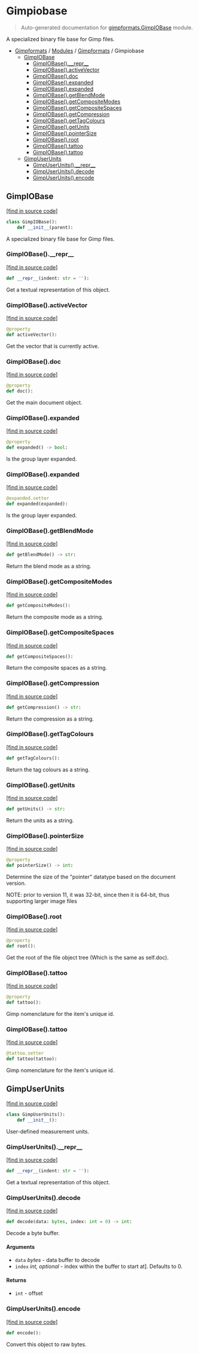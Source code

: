 # Gimpiobase

> Auto-generated documentation for [gimpformats.GimpIOBase](../../../gimpformats/GimpIOBase.py) module.

A specialized binary file base for Gimp files.

- [Gimpformats](../README.md#gimpformats-index) / [Modules](../MODULES.md#gimpformats-modules) / [Gimpformats](index.md#gimpformats) / Gimpiobase
    - [GimpIOBase](#gimpiobase)
        - [GimpIOBase().\_\_repr\_\_](#gimpiobase__repr__)
        - [GimpIOBase().activeVector](#gimpiobaseactivevector)
        - [GimpIOBase().doc](#gimpiobasedoc)
        - [GimpIOBase().expanded](#gimpiobaseexpanded)
        - [GimpIOBase().expanded](#gimpiobaseexpanded)
        - [GimpIOBase().getBlendMode](#gimpiobasegetblendmode)
        - [GimpIOBase().getCompositeModes](#gimpiobasegetcompositemodes)
        - [GimpIOBase().getCompositeSpaces](#gimpiobasegetcompositespaces)
        - [GimpIOBase().getCompression](#gimpiobasegetcompression)
        - [GimpIOBase().getTagColours](#gimpiobasegettagcolours)
        - [GimpIOBase().getUnits](#gimpiobasegetunits)
        - [GimpIOBase().pointerSize](#gimpiobasepointersize)
        - [GimpIOBase().root](#gimpiobaseroot)
        - [GimpIOBase().tattoo](#gimpiobasetattoo)
        - [GimpIOBase().tattoo](#gimpiobasetattoo)
    - [GimpUserUnits](#gimpuserunits)
        - [GimpUserUnits().\_\_repr\_\_](#gimpuserunits__repr__)
        - [GimpUserUnits().decode](#gimpuserunitsdecode)
        - [GimpUserUnits().encode](#gimpuserunitsencode)

## GimpIOBase

[[find in source code]](../../../gimpformats/GimpIOBase.py#L13)

```python
class GimpIOBase():
    def __init__(parent):
```

A specialized binary file base for Gimp files.

### GimpIOBase().\_\_repr\_\_

[[find in source code]](../../../gimpformats/GimpIOBase.py#L681)

```python
def __repr__(indent: str = ''):
```

Get a textual representation of this object.

### GimpIOBase().activeVector

[[find in source code]](../../../gimpformats/GimpIOBase.py#L297)

```python
@property
def activeVector():
```

Get the vector that is currently active.

### GimpIOBase().doc

[[find in source code]](../../../gimpformats/GimpIOBase.py#L224)

```python
@property
def doc():
```

Get the main document object.

### GimpIOBase().expanded

[[find in source code]](../../../gimpformats/GimpIOBase.py#L302)

```python
@property
def expanded() -> bool:
```

Is the group layer expanded.

### GimpIOBase().expanded

[[find in source code]](../../../gimpformats/GimpIOBase.py#L307)

```python
@expanded.setter
def expanded(expanded):
```

Is the group layer expanded.

### GimpIOBase().getBlendMode

[[find in source code]](../../../gimpformats/GimpIOBase.py#L174)

```python
def getBlendMode() -> str:
```

Return the blend mode as a string.

### GimpIOBase().getCompositeModes

[[find in source code]](../../../gimpformats/GimpIOBase.py#L190)

```python
def getCompositeModes():
```

Return the composite mode as a string.

### GimpIOBase().getCompositeSpaces

[[find in source code]](../../../gimpformats/GimpIOBase.py#L194)

```python
def getCompositeSpaces():
```

Return the composite spaces as a string.

### GimpIOBase().getCompression

[[find in source code]](../../../gimpformats/GimpIOBase.py#L178)

```python
def getCompression() -> str:
```

Return the compression as a string.

### GimpIOBase().getTagColours

[[find in source code]](../../../gimpformats/GimpIOBase.py#L186)

```python
def getTagColours():
```

Return the tag colours as a string.

### GimpIOBase().getUnits

[[find in source code]](../../../gimpformats/GimpIOBase.py#L182)

```python
def getUnits() -> str:
```

Return the units as a string.

### GimpIOBase().pointerSize

[[find in source code]](../../../gimpformats/GimpIOBase.py#L198)

```python
@property
def pointerSize() -> int:
```

Determine the size of the "pointer" datatype based on the document version.

NOTE: prior to version 11, it was 32-bit,
 since then it is 64-bit, thus supporting
 larger image files

### GimpIOBase().root

[[find in source code]](../../../gimpformats/GimpIOBase.py#L232)

```python
@property
def root():
```

Get the root of the file object tree (Which is the same as self.doc).

### GimpIOBase().tattoo

[[find in source code]](../../../gimpformats/GimpIOBase.py#L237)

```python
@property
def tattoo():
```

Gimp nomenclature for the item's unique id.

### GimpIOBase().tattoo

[[find in source code]](../../../gimpformats/GimpIOBase.py#L242)

```python
@tattoo.setter
def tattoo(tattoo):
```

Gimp nomenclature for the item's unique id.

## GimpUserUnits

[[find in source code]](../../../gimpformats/GimpIOBase.py#L764)

```python
class GimpUserUnits():
    def __init__():
```

User-defined measurement units.

### GimpUserUnits().\_\_repr\_\_

[[find in source code]](../../../gimpformats/GimpIOBase.py#L808)

```python
def __repr__(indent: str = ''):
```

Get a textual representation of this object.

### GimpUserUnits().decode

[[find in source code]](../../../gimpformats/GimpIOBase.py#L776)

```python
def decode(data: bytes, index: int = 0) -> int:
```

Decode a byte buffer.

#### Arguments

- `data` *bytes* - data buffer to decode
- `index` *int, optional* - index within the buffer to start at]. Defaults to 0.

#### Returns

- `int` - offset

### GimpUserUnits().encode

[[find in source code]](../../../gimpformats/GimpIOBase.py#L796)

```python
def encode():
```

Convert this object to raw bytes.
